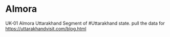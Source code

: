 # Almora
UK-01 Almora Uttarakhand Segment of #Uttarakhand state. pull the data for https://uttarakhandvisit.com/blog.html
